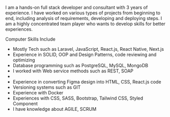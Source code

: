 I am a hands-on full stack developer and consultant with 3 years of experience. I have worked on various types of projects from beginning to end, including analysis of requirements, developing and deploying steps. I am a highly concentrated team player who wants to develop skills for better experiences.

Computer Skills Include
<ul>
<li>Mostly Tech such as Laravel, JavaScript, React.js, React Native, Next.js </li>
<li>Experience in SOLID, OOP and Design Patterns, code reviewing and optimizing</li>
<li>Database programming such as PostgreSQL, MySQL, MongoDB </li>
<li>I worked with Web service methods such as REST, SOAP</li>
<li></li>
<li>Experience in converting Figma design into HTML, CSS, React.js code</li>
<li>Versioning systems such as GIT</li>
<li>Experience with Docker </li>
<li>Experiences with CSS, SASS, Bootstrap, Tailwind CSS, Styled Component</li>
<li>I have knowledge about AGILE, SCRUM</li>  
</ul>
